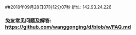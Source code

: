##2018年09月28日07时12分07秒 新址: 142.93.24.226
### 兔友常见问题及解答: https://github.com/wanggonging/d/blob/w/FAQ.md
